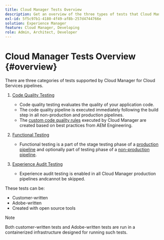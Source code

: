 ```yaml
---
title: Cloud Manager Tests Overview
description: Get an overview of the three types of tests that Cloud Manager automatically runs to ensure quality of your custom code.
exl-id: 5f5c97b1-4180-4f49-af8b-257d4744766e
solution: Experience Manager
feature: Cloud Manager, Developing
role: Admin, Architect, Developer
---
```


# Cloud Manager Tests Overview {#overview}

There are three categories of tests supported by Cloud Manager for Cloud Services pipelines.

1. [Code Quality Testing](/help/implementing/cloud-manager/code-quality-testing.md)

   * Code quality testing evaluates the quality of your application code.
   * The code quality pipeline is executed immediately following the build step in all non-production and production pipelines.
   * The [custom code quality rules](/help/implementing/cloud-manager/custom-code-quality-rules.md) executed by Cloud Manager are created based on best practices from AEM Engineering.

1. [Functional Testing](/help/implementing/cloud-manager/functional-testing.md)

   * Functional testing is a part of the stage testing phase of a [production pipeline](/help/implementing/cloud-manager/configuring-pipelines/configuring-production-pipelines.md) and optionally part of testing phase of a [non-production pipeline](/help/implementing/cloud-manager/configuring-pipelines/configuring-non-production-pipelines.md).

1. [Experience Audit Testing](/help/implementing/cloud-manager/experience-audit-dashboard.md)

   * Experience audit testing is enabled in all Cloud Manager production pipelines andcannot be skipped.

These tests can be:

* Customer-written 
* Adobe-written
* Created with open source tools 

>[!NOTE]
>
> Both customer-written tests and Adobe-written tests are run in a containerized infrastructure designed for running such tests.
